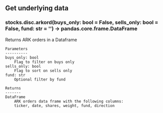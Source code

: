 ## Get underlying data 
### stocks.disc.arkord(buys_only: bool = False, sells_only: bool = False, fund: str = '') -> pandas.core.frame.DataFrame

Returns ARK orders in a Dataframe

    Parameters
    ----------
    buys_only: bool
        Flag to filter on buys only
    sells_only: bool
        Flag to sort on sells only
    fund: str
        Optional filter by fund

    Returns
    -------
    DataFrame
        ARK orders data frame with the following columns:
        ticker, date, shares, weight, fund, direction
